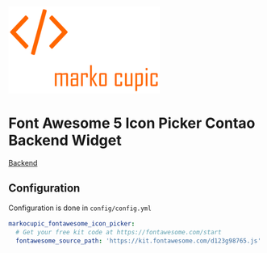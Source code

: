 ![Logo](https://github.com/markocupic/markocupic/blob/main/logo.png)

# Font Awesome 5 Icon Picker Contao Backend Widget
[Backend](docs/images/backend.png)

## Configuration
Configuration is done in `config/config.yml`

```yml
markocupic_fontawesome_icon_picker:
  # Get your free kit code at https://fontawesome.com/start
  fontawesome_source_path: 'https://kit.fontawesome.com/d123g98765.js'
```